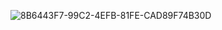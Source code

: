 ![8B6443F7-99C2-4EFB-81FE-CAD89F74B30D](https://github.com/user-attachments/assets/a656380c-e74a-4f31-8e98-8629faa5f634)
